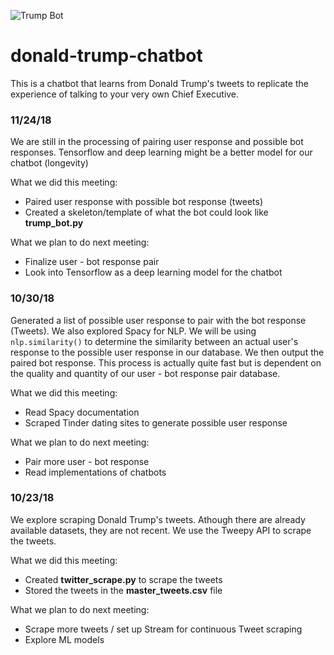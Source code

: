![Trump Bot](https://img.thedailybeast.com/image/upload/c_crop,d_placeholder_euli9k,h_1439,w_2560,x_0,y_0/dpr_2.0/c_limit,w_740/fl_lossy,q_auto/v1492108180/galleries/2016/11/07/2016-s-best-election-memes/160525-pepe-trump-tease_h8fkou)
# donald-trump-chatbot
This is a chatbot that learns from Donald Trump's tweets to replicate the experience of talking to your very own Chief Executive. 

### 11/24/18
We are still in the processing of pairing user response and possible bot responses. Tensorflow and deep learning might be a better model for our chatbot (longevity)

What we did this meeting:
- Paired user response with possible bot response (tweets)
- Created a skeleton/template of what the bot could look like **trump_bot.py**

What we plan to do next meeting:
- Finalize user - bot response pair
- Look into Tensorflow as a deep learning model for the chatbot

### 10/30/18
Generated a list of possible user response to pair with the bot response (Tweets). We also explored Spacy for NLP. We will be using 
`nlp.similarity()` to determine the similarity between an actual user's response to the possible user response in our database. We then output the paired bot response. This process is actually quite fast but is dependent on the quality and quantity of our user - bot response pair database. 

What we did this meeting:
- Read Spacy documentation
- Scraped Tinder dating sites to generate possible user response

What we plan to do next meeting:
- Pair more user - bot response
- Read implementations of chatbots

### 10/23/18
We explore scraping Donald Trump's tweets. Athough there are already available datasets, they are not recent. We use the Tweepy API to scrape the tweets.

What we did this meeting:
- Created **twitter_scrape.py** to scrape the tweets
- Stored the tweets in the **master_tweets.csv** file

What we plan to do next meeting:
- Scrape more tweets / set up Stream for continuous Tweet scraping
- Explore ML models
